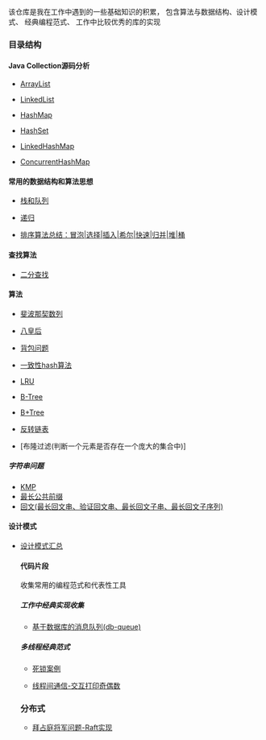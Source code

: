 该仓库是我在工作中遇到的一些基础知识的积累， 包含算法与数据结构、设计模式、 经典编程范式、 工作中比较优秀的库的实现

### 目录结构


#### Java Collection源码分析

- [ArrayList](./docs/collection/ArrayList分析.md)

- [LinkedList](./docs/collection/LinkedList分析.md)

- [HashMap](./docs/collection/HashMap分析.md)

- [HashSet](./docs/collection/HashSet分析.md)

- [LinkedHashMap](./docs/collection/LinkedHashMap分析.md)

- [ConcurrentHashMap](./docs/collection/ConcurrentHashMap分析.md)

#### 常用的数据结构和算法思想

- [栈和队列](./docs/datastructure/StackAndQueue.md)

- [递归](docs/datastructure/Recursion.md)

- [排序算法总结：冒泡|选择|插入|希尔|快速|归并|堆|桶](./docs/datastructure/Sort.md)



#### 查找算法

- [二分查找](./src/main/java/com/haobin/datastructure/search/BinarySearch.java)


#### 算法

- [斐波那契数列](src/main/java/com/haobin/algorithm/Fibonacci.java)

- [八皇后](src/main/java/com/haobin/algorithm/EightQueen.java)

- [背包问题](src/main/java/com/haobin/algorithm/Backpack.java)

- [一致性hash算法](docs/consistent_hash.md)

- [LRU](docs/lru-description.md)

- [B-Tree](./docs/datastructure/B-Tree.md)

- [B+Tree](./docs/datastructure/B+Tree.md)

- [反转链表](src/main/java/com/haobin/datastructure/ReverseList.java)

- [布隆过滤(判断一个元素是否存在一个庞大的集合中)]
##### 字符串问题

- [KMP](src/main/java/com/haobin/algorithm/str/KMP.java)
- [最长公共前缀](src/main/java/com/haobin/algorithm/str/CommonPrefix.java)
- [回文(最长回文串、验证回文串、最长回文子串、最长回文子序列)](src/main/java/com/haobin/algorithm/str/Palindrome.java)



#### 设计模式

- [设计模式汇总](./docs/design-pattern/design-pattern.md)
  
  
  #### 代码片段
  收集常用的编程范式和代表性工具
  
  ##### 工作中经典实现收集
  
  - [基于数据库的消息队列(db-queue)](./db-queue/README.md)
  
  
  ##### 多线程经典范式
  
  - [死锁案例](https://github.com/haobinaa/DataStructure-DesignPattern/blob/master/src/main/java/com/haobin/codeBlock/DeadLock.java)
  
  - [线程间通信-交互打印奇偶数](./src/main/java/com/haobin/concurrent/PrintOddEvenNumber.java)
  
  
  ### 分布式
  - [拜占庭将军问题-Raft实现](./docs/Byzantine.md)